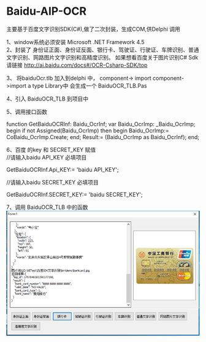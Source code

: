 # Baidu-AIP-OCR
主要基于百度文字识别SDK(C#),做了二次封装，生成COM,供Delphi 调用

1、window系统必须安装 Microsoft .NET Framework 4.5  
2、封装了 身份证正面、身份证反面、银行卡、驾驶证、行驶证、车牌识别、普通文字识别、网路图片文字识别和高精度识别。
如果想看百度关于图片识别C# Sdk 请链接 http://ai.baidu.com/docs#/OCR-Csharp-SDK/top

3、 将baiduOcr.tlb 加入到delphi 中， component-> import component->import a type Library中 会生成一个 BaiduOCR_TLB.Pas

4、引入 BaiduOCR_TLB 到项目中

5、调用接口函数

function GetBaiduOCRInf: Baidu_OcrInf;
var
 Baidu_OcrImp: _Baidu_OcrImp;
begin
  if not Assigned(Baidu_OcrImp) then
  begin
    Baidu_OcrImp:= CoBaidu_OcrImp.Create;
  end;
  Result:= (Baidu_OcrImp as Baidu_OcrInf);
end;

 6、百度 的key 和 SECRET_KEY 赋值    
 //请输入baidu API_KEY  必填项目
 
  GetBaiduOCRInf.Api_KEY:= 'baidu API_KEY';
  
   //请输入baidu SECRET_KEY 必填项目
   
  GetBaiduOCRInf.SECRET_KEY:= 'baidu SECRET_KEY';
  
7、调用 BaiduOCR_TLB 中的函数
![Image text](银行卡.png)
